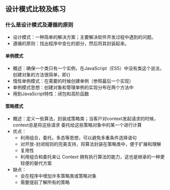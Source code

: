 ## 设计模式比较及练习
### 什么是设计模式及遵循的原则
- 设计模式：一种简单的解决方案；主要解决软件开发过程中遇到的问题。
- 遵循的原则：找出程序中变化的部分，然后将其封装起来。
#### 单例模式
- 概述：确保一个类只有一个实例，在JavaScript（ES5）中没有类这个说法，创建对象的方法很简单，即{}
- 惰性单例模式：在需要的时候创建单例（参照最后一个实现）
- 单例模式思想：创建对象和管理单例的实现分布在两个方法中
- 用到JavaScript特性：闭包和高阶函数
#### 策略模式
- 概述：定义一些算法，封装成策略类；当客户对context发起请求的时候，context总是将这些请求
  委托给这些策略对象中的某一个进行计算
- 优点：
    - 利用组合，委托，多态等思想，可以避免多重条件选择语句
    - 对开放-封闭规则的完美支持，将算法封装在策略类中，便于扩展和理解
    - 复用性
    - 利用组合和委托来让 Context 拥有执行算法的能力，这也是继承的一种更轻便的替代方案
- 缺点：
    - 会在程序中增加许多策略类或策略对象
    - 需要提前了解所有的策略